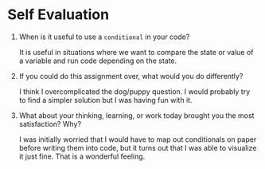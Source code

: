 # Self Evaluation

1. When is it useful to use a `conditional` in your code?
   
   It is useful in situations where we want to compare the state or value of a variable and run code depending on the state.
1. If you could do this assignment over, what would you do differently?
   
   I think I overcomplicated the dog/puppy question. I would probably try to find a simpler solution but I was having fun with it.
1. What about your thinking, learning, or work today brought you the most satisfaction? Why?
   
   I was initially worried that I would have to map out conditionals on paper before writing them into code, but it turns out that I was able to visualize it just fine. That is a wonderful feeling.
